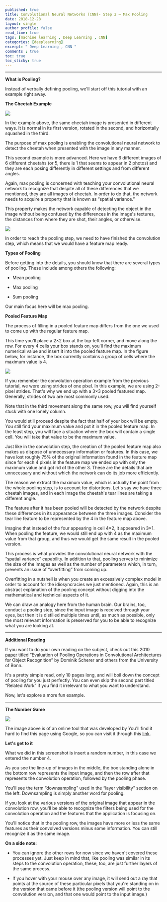 ```yaml
---
published: true
title: Convolutional Neural Networks (CNN)- Step 2 – Max Pooling
date: 2018-12-28
layout: single
author_profile: false
read_time: true
tags: [machine learning , Deep Learning , CNN] 
categories: [deeplearning]
excerpt: " Deep Learning , CNN "
comments : true
toc: true
toc_sticky: true
---
```


----------

**What is Pooling?**

Instead of verbally defining pooling, we'll start off this tutorial with an example right away.

  

**The Cheetah Example**

  

![](https://sds-platform-private.s3-us-east-2.amazonaws.com/uploads/72_blog_image_1.png)  

  

In the example above, the same cheetah image is presented in different ways. It is normal in its first version, rotated in the second, and horizontally squashed in the third.

  

The purpose of max pooling is enabling the convolutional neural network to detect the cheetah when presented with the image in any manner.

  

This second example is more advanced. Here we have 6 different images of 6 different cheetahs (or 5, there is 1 that seems to appear in 2 photos) and they are each posing differently in different settings and from different angles.

  

Again, max pooling is concerned with teaching your convolutional neural network to recognize that despite all of these differences that we mentioned, they are all images of cheetah. In order to do that, the network needs to acquire a property that is known as “spatial variance.”

  

This property makes the network capable of detecting the object in the image without being confused by the differences in the image's textures, the distances from where they are shot, their angles, or otherwise.

  

![](https://sds-platform-private.s3-us-east-2.amazonaws.com/uploads/72_blog_image_2.png)  

  

In order to reach the pooling step, we need to have finished the convolution step, which means that we would have a feature map ready.

  

**Types of Pooling**

Before getting into the details, you should know that there are several types of pooling. These include among others the following:

  

-   Mean pooling  
    
-   Max pooling  
    
-   Sum pooling  
    

  

Our main focus here will be max pooling.  

  

**Pooled Feature Map**

The process of filling in a pooled feature map differs from the one we used to come up with the regular feature map.

  

This time you'll place a 2×2 box at the top-left corner, and move along the row. For every 4 cells your box stands on, you'll find the maximum numerical value and insert it into the pooled feature map. In the figure below, for instance, the box currently contains a group of cells where the maximum value is 4.

  

![](https://sds-platform-private.s3-us-east-2.amazonaws.com/uploads/72_blog_image_3.png)  

  

If you remember the convolution operation example from the previous tutorial, we were using strides of one pixel. In this example, we are using 2-pixel strides. That's why we end up with a 3×3 pooled featured map. Generally, strides of two are most commonly used.

  

Note that in the third movement along the same row, you will find yourself stuck with one lonely column.

  

You would still proceed despite the fact that half of your box will be empty. You still find your maximum value and put it in the pooled feature map. In the least step, you will face a situation where the box will contain a single cell. You will take that value to be the maximum value.

  

Just like in the convolution step, the creation of the pooled feature map also makes us dispose of unnecessary information or features. In this case, we have lost roughly 75% of the original information found in the feature map since for each 4 pixels in the feature map we ended up with only the maximum value and got rid of the other 3. These are the details that are unnecessary and without which the network can do its job more efficiently.

  

The reason we extract the maximum value, which is actually the point from the whole pooling step, is to account for distortions. Let's say we have three cheetah images, and in each image the cheetah's tear lines are taking a different angle.

  

The feature after it has been pooled will be detected by the network despite these differences in its appearance between the three images. Consider the tear line feature to be represented by the 4 in the feature map above.

  

Imagine that instead of the four appearing in cell 4×2, it appeared in 3×1. When pooling the feature, we would still end up with 4 as the maximum value from that group, and thus we would get the same result in the pooled version.

  

This process is what provides the convolutional neural network with the “spatial variance” capability. In addition to that, pooling serves to minimize the size of the images as well as the number of parameters which, in turn, prevents an issue of “overfitting” from coming up.

  

Overfitting in a nutshell is when you create an excessively complex model in order to account for the idiosyncracies we just mentioned. Again, this is an abstract explanation of the pooling concept without digging into the mathematical and technical aspects of it.

  

We can draw an analogy here from the human brain. Our brains, too, conduct a pooling step, since the input image is received through your eyes, but then it is distilled multiple times until, as much as possible, only the most relevant information is preserved for you to be able to recognize what you are looking at.

----------

**Additional Reading**

If you want to do your own reading on the subject, check out this 2010  [paper](http://ais.uni-bonn.de/papers/icann2010_maxpool.pdf)  titled “Evaluation of Pooling Operations in Convolutional Architectures for Object Recognition” by Dominik Scherer and others from the University of Bonn.

  

It's a pretty simple read, only 10 pages long, and will boil down the concept of pooling for you just perfectly. You can even skip the second part titled “Related Work” if you find it irrelevant to what you want to understand.

  

Now, let's explore a more fun example.  

----------

**The Number Game**

  

![](https://sds-platform-private.s3-us-east-2.amazonaws.com/uploads/72_blog_image_4.png)  

  

The image above is of an online tool that was developed by You'll find it hard to find this page using Google, so you can visit it through this  [link](http://scs.ryerson.ca/~aharley/vis/conv/flat.html).

  

**Let's get to it**

What we did in this screenshot is insert a random number, in this case we entered the number 4.

  

As you see the line-up of images in the middle, the box standing alone in the bottom row represents the input image, and then the row after that represents the convolution operation, followed by the pooling phase.

  

You'll see the term “downsampling” used in the “layer visibility” section on the left. Downsampling is simply another word for pooling.

  

If you look at the various versions of the original image that appear in the convolution row, you'll be able to recognize the filters being used for the convolution operation and the features that the application is focusing on.

  

You'll notice that in the pooling row, the images have more or less the same features as their convolved versions minus some information. You can still recognize it as the same image.

  

**On a side note:**

-   You can ignore the other rows for now since we haven't covered these processes yet. Just keep in mind that, like pooling was similar in its steps to the convolution operation, these, too, are just further layers of the same process.  
    
-   If you hover with your mouse over any image, it will send out a ray that points at the source of these particular pixels that you're standing on in the version that came before it (the pooling version will point to the convolution version, and that one would point to the input image.)
  

